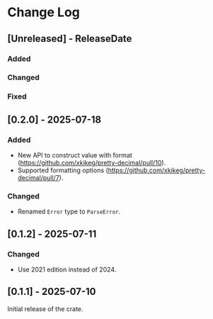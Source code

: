 # Change Log

## [Unreleased] - ReleaseDate

### Added

### Changed

### Fixed

## [0.2.0] - 2025-07-18

### Added

* New API to construct value with format (https://github.com/xkikeg/pretty-decimal/pull/10).
* Supported formatting options (https://github.com/xkikeg/pretty-decimal/pull/7).

### Changed

* Renamed `Error` type to `ParseError`.

## [0.1.2] - 2025-07-11

### Changed

* Use 2021 edition instead of 2024.

## [0.1.1] - 2025-07-10

Initial release of the crate.
